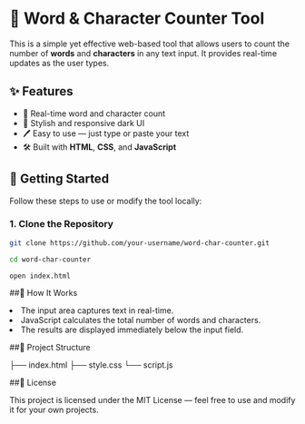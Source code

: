 # 📝 Word & Character Counter Tool

This is a simple yet effective web-based tool that allows users to count the number of **words** and **characters** in any text input. It provides real-time updates as the user types.


## ✨ Features

- 🧠 Real-time word and character count
- 🎨 Stylish and responsive dark UI
- 🖊 Easy to use — just type or paste your text
- 🛠 Built with **HTML**, **CSS**, and **JavaScript**

## 🚀 Getting Started

Follow these steps to use or modify the tool locally:

### 1. Clone the Repository

```bash
git clone https://github.com/your-username/word-char-counter.git

cd word-char-counter  

open index.html
```
##🧾 How It Works  

<li>The input area captures text in real-time.</li>  

<li>JavaScript calculates the total number of words and characters.</li>  

<li>The results are displayed immediately below the input field.</li>  

##📂 Project Structure  

├── index.html
├── style.css
└── script.js  

##📃 License  

This project is licensed under the MIT License — feel free to use and modify it for your own projects.



